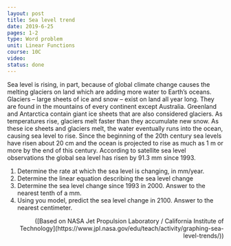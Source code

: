 ```yaml
---
layout: post
title: Sea level trend
date: 2019-6-25
pages: 1-2
type: Word problem
unit: Linear Functions
course: 10C
video:
status: done
---
```

Sea level is rising, in part, because of global climate change causes the melting glaciers on land which are adding more water to Earth’s oceans. Glaciers – large sheets of ice and snow – exist on land all year long. They are found in the mountains of every continent except Australia. Greenland and Antarctica contain giant ice sheets that are also considered glaciers. As temperatures rise, glaciers melt faster than they accumulate new snow. As these ice sheets and glaciers melt, the water eventually runs into the ocean, causing sea level to rise. Since the beginning of the 20th century sea levels have risen about 20 cm and the ocean is projected to rise as much as 1 m or more by the end of this century. According to satellite sea level observations the global sea level has risen by 91.3 mm since 1993.

1. Determine the rate at which the sea level is changing, in mm/year.
1. Determine the linear equation describing the sea level change
1. Determine the sea level change since 1993 in 2000. Answer to the nearest tenth of a mm.
1. Using you model, predict the sea level change in 2100. Answer to the nearest centimeter.

<div style="text-align: right">([Based on NASA Jet Propulsion Laboratory / California Institute of Technology](https://www.jpl.nasa.gov/edu/teach/activity/graphing-sea-level-trends/))</div>
